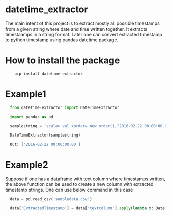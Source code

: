 # datetime_extractor
The main intent of this project is to extract mostly all possible timestamps from a given string where date and time written together. It extracts timestaamps in a string format. Later one can convert extracted timestamp to python timestamp using pandas datetime package.

# How to install the package
		pip install datetime-extractor

# Example1
``` python
  from datetime-extractor import DateTimeExtractor

  import pandas as pd

  samplestring = 'scala> val xorder= new order(1,"2016-02-22 00:00:00.00",100,"COMPLETED")'

  DateTimeExtractor(samplestring)

  Out: ['2016-02-22 00:00:00.00']
```

# Example2
Suppose if one has a dataframe with text column where timestamps written, the above function can be used to create a new column with extracted timestamp strings. One can use below command in this case
``` python
  data = pd.read_csv('sampledata.csv')

  data['ExtractedTimestamp'] = data['textcolumn'].apply(lambda x: DateTimeExtractor(x))
```